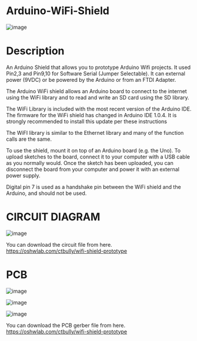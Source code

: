 # Arduino-WiFi-Shield

![image](https://user-images.githubusercontent.com/19898602/161432558-aa1b4767-cf29-4ba7-adf0-6c5fe9f9e76e.png)


# Description

An Arduino Shield that allows you to prototype Arduino Wifi projects. It used Pin2,3 and Pin9,10 for Software Serial (Jumper Selectable). It can external power (9VDC) or be powered by the Arduino or from an FTDI Adapter.


The Arduino WiFi shield allows an Arduino board to connect to the internet using the WiFi library and to read and write an SD card using the SD library.

The WiFi Library is included with the most recent version of the Arduino IDE. The firmware for the WiFi shield has changed in Arduino IDE 1.0.4. It is strongly recommended to install this update per these instructions

The WiFI library is similar to the Ethernet library and many of the function calls are the same.

To use the shield, mount it on top of an Arduino board (e.g. the Uno). To upload sketches to the board, connect it to your computer with a USB cable as you normally would. Once the sketch has been uploaded, you can disconnect the board from your computer and power it with an external power supply.

Digital pin 7 is used as a handshake pin between the WiFi shield and the Arduino, and should not be used.

# CIRCUIT DIAGRAM

![image](https://user-images.githubusercontent.com/19898602/161432701-d2169259-2846-46af-859c-17fe39f715b4.png)

You can download the circuit file from here.
https://oshwlab.com/ctbully/wifi-shield-prototype

# PCB 

![image](https://user-images.githubusercontent.com/19898602/161432783-13b4103f-63a2-463b-b0b3-7177a8dd6d80.png)

![image](https://user-images.githubusercontent.com/19898602/161432804-4e565071-fa81-45b2-ab9c-6f9fff49cf8c.png)

![image](https://user-images.githubusercontent.com/19898602/161432834-8a6c6ec5-7512-47ca-a4f3-8b16107879c0.png)

You can download the PCB gerber file from here.
https://oshwlab.com/ctbully/wifi-shield-prototype
